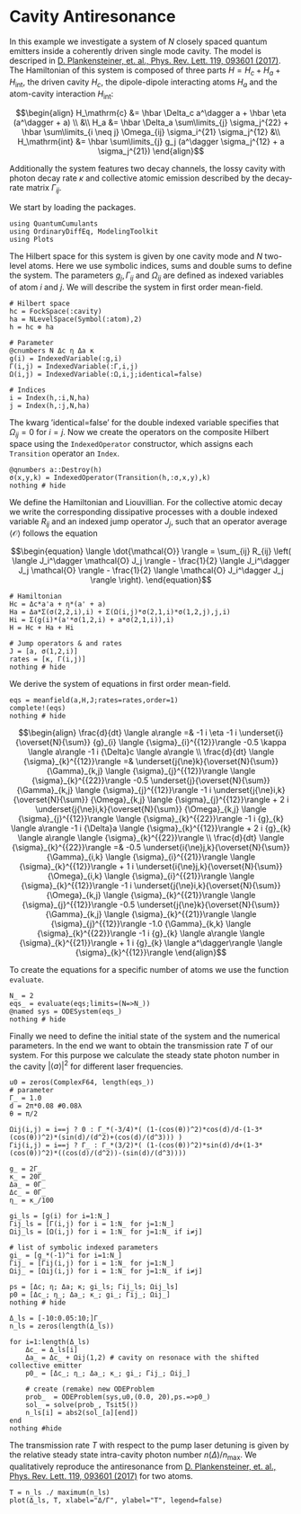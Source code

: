 # Cavity Antiresonance

In this example we investigate a system of $N$ closely spaced quantum emitters inside a coherently driven single mode cavity. The model is descriped in [D. Plankensteiner, et. al., Phys. Rev. Lett. 119, 093601 (2017)](https://journals.aps.org/prl/abstract/10.1103/PhysRevLett.119.093601).
The Hamiltonian of this system is composed of three parts $H = H_c + H_a + H_{\mathrm{int}}$, the driven cavity $H_c$, the dipole-dipole interacting atoms $H_a$ and the atom-cavity interaction $H_\mathrm{int}$:

```math
\begin{align}
H_\mathrm{c} &= \hbar \Delta_c a^\dagger a + \hbar \eta (a^\dagger + a) \\
&\\
H_a &= \hbar \Delta_a \sum\limits_{j} \sigma_j^{22} + \hbar \sum\limits_{i \neq j} \Omega_{ij} \sigma_i^{21} \sigma_j^{12}
&\\
H_\mathrm{int} &= \hbar \sum\limits_{j} g_j (a^\dagger \sigma_j^{12} + a \sigma_j^{21})
\end{align}
```

Additionally the system features two decay channels, the lossy cavity with photon decay rate $\kappa$ and collective atomic emission described by the decay-rate matrix $\Gamma_{ij}$.

We start by loading the packages.


```@example antiresonance_indexed
using QuantumCumulants
using OrdinaryDiffEq, ModelingToolkit
using Plots
```

The Hilbert space for this system is given by one cavity mode and $N$ two-level atoms. Here we use symbolic indices, sums and double sums to define the system.
The parameters $g_j, \, \Gamma_{ij}$ and $\Omega_{ij}$ are defined as indexed variables of atom $i$ and $j$. We will describe the system in first order mean-field.


```@example antiresonance_indexed
# Hilbert space
hc = FockSpace(:cavity)
ha = NLevelSpace(Symbol(:atom),2)
h = hc ⊗ ha

# Parameter
@cnumbers N Δc η Δa κ
g(i) = IndexedVariable(:g,i)
Γ(i,j) = IndexedVariable(:Γ,i,j)
Ω(i,j) = IndexedVariable(:Ω,i,j;identical=false)

# Indices
i = Index(h,:i,N,ha)
j = Index(h,:j,N,ha)
```

The kwarg ’identical=false’ for the double indexed variable specifies that $\Omega_{ij} = 0$ for $i = j$.
Now we create the operators on the composite Hilbert space using the $\texttt{IndexedOperator}$ constructor, which assigns each $\texttt{Transition}$ operator an $\texttt{Index}$.


```@example antiresonance_indexed
@qnumbers a::Destroy(h)
σ(x,y,k) = IndexedOperator(Transition(h,:σ,x,y),k)
nothing # hide
```

We define the Hamiltonian and Liouvillian. For the collective atomic decay we write the corresponding dissipative processes with a double indexed variable $R_{ij}$ and an indexed jump operator $J_j$, such that an operator average $\langle \mathcal{O} \rangle$ follows the equation

```math
\begin{equation}
\langle \dot{\mathcal{O}} \rangle = \sum_{ij} R_{ij} \left( \langle J_i^\dagger \mathcal{O} J_j \rangle - \frac{1}{2} \langle J_i^\dagger J_j \mathcal{O} \rangle - \frac{1}{2} \langle \mathcal{O} J_i^\dagger J_j \rangle \right).
\end{equation}
```

```@example antiresonance_indexed
# Hamiltonian
Hc = Δc*a'a + η*(a' + a)
Ha = Δa*Σ(σ(2,2,i),i) + Σ(Ω(i,j)*σ(2,1,i)*σ(1,2,j),j,i)
Hi = Σ(g(i)*(a'*σ(1,2,i) + a*σ(2,1,i)),i)
H = Hc + Ha + Hi

# Jump operators & and rates
J = [a, σ(1,2,i)]
rates = [κ, Γ(i,j)]
nothing # hide
```

We derive the system of equations in first order mean-field.


```@example antiresonance_indexed
eqs = meanfield(a,H,J;rates=rates,order=1)
complete!(eqs)
nothing # hide
```

```math
\begin{align}
\frac{d}{dt} \langle a\rangle  =& -1 i \eta -1 i \underset{i}{\overset{N}{\sum}} {g}_{i}  \langle {\sigma}_{i}^{{12}}\rangle  -0.5 \kappa \langle a\rangle  -1 i {\Delta}c \langle a\rangle  \\
\frac{d}{dt} \langle {\sigma}_{k}^{{12}}\rangle  =& \underset{j{\ne}k}{\overset{N}{\sum}} {\Gamma}_{k,j}  \langle {\sigma}_{j}^{{12}}\rangle   \langle {\sigma}_{k}^{{22}}\rangle  -0.5 \underset{j}{\overset{N}{\sum}} {\Gamma}_{k,j}  \langle {\sigma}_{j}^{{12}}\rangle  -1 i \underset{j{\ne}i,k}{\overset{N}{\sum}} {\Omega}_{k,j}  \langle {\sigma}_{j}^{{12}}\rangle  + 2 i \underset{j{\ne}i,k}{\overset{N}{\sum}} {\Omega}_{k,j}  \langle {\sigma}_{j}^{{12}}\rangle   \langle {\sigma}_{k}^{{22}}\rangle  -1 i {g}_{k} \langle a\rangle  -1 i {\Delta}a \langle {\sigma}_{k}^{{12}}\rangle  + 2 i {g}_{k} \langle a\rangle  \langle {\sigma}_{k}^{{22}}\rangle  \\
\frac{d}{dt} \langle {\sigma}_{k}^{{22}}\rangle  =& -0.5 \underset{i{\ne}j,k}{\overset{N}{\sum}} {\Gamma}_{i,k}  \langle {\sigma}_{i}^{{21}}\rangle   \langle {\sigma}_{k}^{{12}}\rangle  + 1 i \underset{i{\ne}j,k}{\overset{N}{\sum}} {\Omega}_{i,k}  \langle {\sigma}_{i}^{{21}}\rangle   \langle {\sigma}_{k}^{{12}}\rangle  -1 i \underset{j{\ne}i,k}{\overset{N}{\sum}} {\Omega}_{k,j}  \langle {\sigma}_{k}^{{21}}\rangle   \langle {\sigma}_{j}^{{12}}\rangle  -0.5 \underset{j{\ne}k}{\overset{N}{\sum}} {\Gamma}_{k,j}  \langle {\sigma}_{k}^{{21}}\rangle   \langle {\sigma}_{j}^{{12}}\rangle  -1.0 {\Gamma}_{k,k} \langle {\sigma}_{k}^{{22}}\rangle  -1 i {g}_{k} \langle a\rangle  \langle {\sigma}_{k}^{{21}}\rangle  + 1 i {g}_{k} \langle a^\dagger\rangle  \langle {\sigma}_{k}^{{12}}\rangle
\end{align}
```



To create the equations for a specific number of atoms we use the function $\texttt{evaluate}$.


```@example antiresonance_indexed
N_ = 2
eqs_ = evaluate(eqs;limits=(N=>N_))
@named sys = ODESystem(eqs_)
nothing # hide
```

Finally we need to define the initial state of the system and the numerical parameters. In the end we want to obtain the transmission rate $T$ of our system. For this purpose we calculate the steady state photon number in the cavity $|\langle a \rangle|^2$ for different laser frequencies.


```@example antiresonance_indexed
u0 = zeros(ComplexF64, length(eqs_))
# parameter
Γ_ = 1.0
d = 2π*0.08 #0.08λ
θ = π/2

Ωij(i,j) = i==j ? 0 : Γ_*(-3/4)*( (1-(cos(θ))^2)*cos(d)/d-(1-3*(cos(θ))^2)*(sin(d)/(d^2)+(cos(d)/(d^3))) )
Γij(i,j) = i==j ? Γ_ : Γ_*(3/2)*( (1-(cos(θ))^2)*sin(d)/d+(1-3*(cos(θ))^2)*((cos(d)/(d^2))-(sin(d)/(d^3))))

g_ = 2Γ_
κ_ = 20Γ_
Δa_ = 0Γ_
Δc_ = 0Γ_
η_ = κ_/100

gi_ls = [g(i) for i=1:N_]
Γij_ls = [Γ(i,j) for i = 1:N_ for j=1:N_]
Ωij_ls = [Ω(i,j) for i = 1:N_ for j=1:N_ if i≠j]

# list of symbolic indexed parameters
gi_ = [g_*(-1)^i for i=1:N_]
Γij_ = [Γij(i,j) for i = 1:N_ for j=1:N_]
Ωij_ = [Ωij(i,j) for i = 1:N_ for j=1:N_ if i≠j]

ps = [Δc; η; Δa; κ; gi_ls; Γij_ls; Ωij_ls]
p0 = [Δc_; η_; Δa_; κ_; gi_; Γij_; Ωij_]
nothing # hide
```


```@example antiresonance_indexed
Δ_ls = [-10:0.05:10;]Γ_
n_ls = zeros(length(Δ_ls))

for i=1:length(Δ_ls)
    Δc_ = Δ_ls[i]
    Δa_ = Δc_ + Ωij(1,2) # cavity on resonace with the shifted collective emitter
    p0_ = [Δc_; η_; Δa_; κ_; gi_; Γij_; Ωij_]
    
    # create (remake) new ODEProblem
    prob_  = ODEProblem(sys,u0,(0.0, 20),ps.=>p0_)
    sol_ = solve(prob_, Tsit5())
    n_ls[i] = abs2(sol_[a][end])
end
nothing #hide
```

The transmission rate $T$ with respect to the pump laser detuning is given by the relative steady state intra-cavity photon number $n(\Delta)/n_\mathrm{max}$. We qualitatively reproduce the antiresonance from [D. Plankensteiner, et. al., Phys. Rev. Lett. 119, 093601 (2017)](https://journals.aps.org/prl/abstract/10.1103/PhysRevLett.119.093601) for two atoms.


```@example antiresonance_indexed
T = n_ls ./ maximum(n_ls)
plot(Δ_ls, T, xlabel="Δ/Γ", ylabel="T", legend=false)
```

